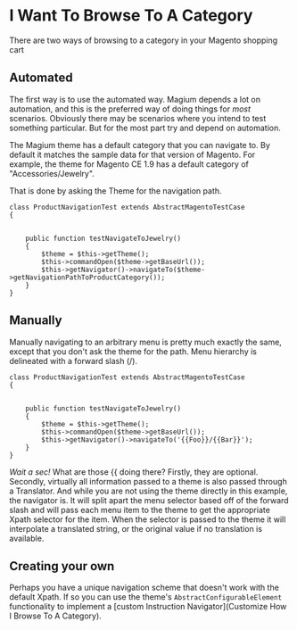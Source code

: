 # I Want To Browse To A Category

There are two ways of browsing to a category in your Magento shopping cart

## Automated

The first way is to use the automated way.  Magium depends a lot on automation, and this is the preferred way of doing things for *most* scenarios.  Obviously there may be scenarios where you intend to test something particular.  But for the most part try and depend on automation.

The Magium theme has a default category that you can navigate to.  By default it matches the sample data for that version of Magento.  For example, the theme for Magento CE 1.9 has a default category of "Accessories/Jewelry".

That is done by asking the Theme for the navigation path.

```
class ProductNavigationTest extends AbstractMagentoTestCase
{


    public function testNavigateToJewelry()
    {
        $theme = $this->getTheme();
        $this->commandOpen($theme->getBaseUrl());
        $this->getNavigator()->navigateTo($theme->getNavigationPathToProductCategory());
    }
}
```

## Manually

Manually navigating to an arbitrary menu is pretty much exactly the same, except that you don't ask the theme for the path.  Menu hierarchy is delineated with a forward slash (/).
```
class ProductNavigationTest extends AbstractMagentoTestCase
{


    public function testNavigateToJewelry()
    {
        $theme = $this->getTheme();
        $this->commandOpen($theme->getBaseUrl());
        $this->getNavigator()->navigateTo('{{Foo}}/{{Bar}}');
    }
}
```

*Wait a sec!*  What are those {{ doing there?  Firstly, they are optional.  Secondly, virtually all information passed to a theme is also passed through a Translator.  And while you are not using the theme directly in this example, the navigator is.  It will split apart the menu selector based off of the forward slash and will pass each menu item to the theme to get the appropriate Xpath selector for the item.  When the selector is passed to the theme it will interpolate a translated string, or the original value if no translation is available.

## Creating your own

Perhaps you have a unique navigation scheme that doesn't work with the default Xpath.  If so you can use the theme's `AbstractConfigurableElement` functionality to implement a [custom Instruction Navigator](Customize How I Browse To A Category).